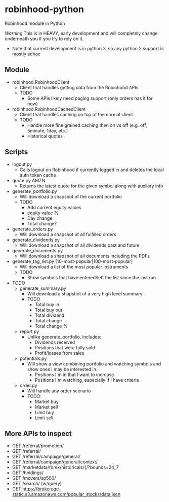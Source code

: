 # robinhood-python
Robinhood module in Python

*Warning* This is in HEAVY, early development and will completely change underneath you if you try to rely on it.

* Note that current development is in python 3, so any python 2 support is mostly adhoc

## Module

* robinhood.RobinhoodClient
  * Client that handles getting data from the Robinhood APIs
  * TODO
    * Some APIs likely need paging support (only orders has it for now)
* robinhood.RobinhoodCachedClient
  * Client that handles caching on top of the normal client
  * TODO
    * Handle more fine grained caching then on vs off (e.g. off, 5minute, 1day, etc.)
    * Historical quotes

## Scripts

* logout.py
  * Calls logout on Robinhood if currently logged in and deletes the local auth token cache
* quote.py AMZN
  * Returns the latest quote for the given symbol along with auxilary info
* generate_portfolio.py
  * Will download a shapshot of the current portfolio
  * TODO
    * Add current equity values
    * equity value %
    * Day change
    * Total change?
* generate_orders.py
  * Will download a shapshot of all fulfilled orders
* generate_dividends.py
  * Will download a shapshot of all dividends past and future
* generate_documents.py
  * Will download a shapshot of all documents including the PDFs
* generate_tag_list.py [10-most-popular|100-most-popular]
  * Will download a list of the most popular instruments
  * TODO
    * Show symbols that have entered/left the list since the last run
* TODO
  * generate_summary.py
    * Will download a shapshot of a very high level summary
    * TODO
      * Total buy in
      * Total buy out
      * Total dividend
      * Total change
      * Total change %
  * report.py
    * Unlike generate_portfolio, includes:
      * Dividends received
      * Positions that were fully sold
      * Profit/losses from sales
  * potentials.py
    * Will show a view combining portfolio and watching symbols and show ones I may be interested in.
      * Positions I'm in that I want to increase
      * Positions I'm watching, especially if I have criteria
  * order.py
    * Will handle any order scenario
    * TODO:
      * Market buy
      * Market sell
      * Limit buy
      * Limit sell

## More APIs to inspect

* GET /referral/promotion/
* GET /referral/
* GET /referral/campaign/general/
* GET /referral/campaign/general/context/
* GET /marketdata/forex/historicals/{<SYMBOL>/?bounds=24_7
* GET /holdings/
* GET /movers/sp500/
* GET /search/ (w/query)
* GET https://brokerage-static.s3.amazonaws.com/popular_stocks/data.json
